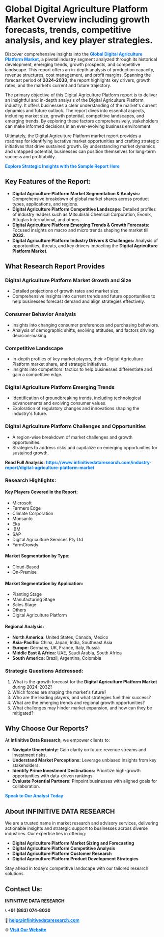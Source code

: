 <h1>Global Digital Agriculture Platform Market Overview including growth forecasts, trends, competitive analysis, and key player strategies.</h1>
<p>
Discover comprehensive insights into the 
<a href="https://www.infinitivedataresearch.com/industry-report/digital-agriculture-platform-market" rel="dofollow" style="color: #007BFF; text-decoration: none;"><strong>Global Digital Agriculture Platform Market</strong></a>, a pivotal industry segment analyzed through its historical development, emerging trends, growth prospects, and competitive landscape. This report offers an in-depth analysis of production capacity, revenue structures, cost management, and profit margins. Spanning the forecast period of <strong>2024–2033</strong>, the report highlights key drivers, growth rates, and the market’s current and future trajectory.
</p>
<p>
The primary objective of this Digital Agriculture Platform report is to deliver an insightful and in-depth analysis of the Digital Agriculture Platform industry. It offers businesses a clear understanding of the market's current dynamics and future outlook. The report dives into essential aspects, including market size, growth potential, competitive landscapes, and emerging trends. By exploring these factors comprehensively, stakeholders can make informed decisions in an ever-evolving business environment.
</p>
<p>
Ultimately, the Digital Agriculture Platform market report provides a roadmap for identifying lucrative market opportunities and crafting strategic initiatives that drive sustained growth. By understanding market dynamics and untapped potential, businesses can position themselves for long-term success and profitability.
</p>
<p>
<a href="https://www.infinitivedataresearch.com/request-sample/reportId=103565" style="color: #007BFF; text-decoration: none;"><strong>Explore Strategic Insights with the Sample Report Here</strong></a>
</p>

<h2>Key Features of the Report:</h2>
<ul>
<li><strong>Digital Agriculture Platform Market Segmentation & Analysis:</strong> Comprehensive breakdown of global market shares across product types, applications, and regions.</li>
<li><strong>Digital Agriculture Platform Competitive Landscape:</strong> Detailed profiles of industry leaders such as Mitsubishi Chemical Corporation, Evonik, Altuglas International, and others.</li>
<li><strong>Digital Agriculture Platform Emerging Trends & Growth Forecasts:</strong> Focused insights on macro and micro trends shaping the market till <strong>2032</strong>.</li>
<li><strong>Digital Agriculture Platform Industry Drivers & Challenges:</strong> Analysis of opportunities, threats, and key drivers impacting the <strong>Digital Agriculture Platform Market</strong>.</li>
</ul>

<h2>What Research Report Provides</h2>
<h3>Digital Agriculture Platform Market Growth and Size</h3>
<ul>
<li>Detailed projections of growth rates and market size.</li>
<li>Comprehensive insights into current trends and future opportunities to help businesses forecast demand and align strategies effectively.</li>
</ul>

<h3>Consumer Behavior Analysis</h3>
<ul>
<li>Insights into changing consumer preferences and purchasing behaviors.</li>
<li>Analysis of demographic shifts, evolving attitudes, and factors driving decision-making.</li>
</ul>

<h3>Competitive Landscape</h3>
<ul>
<li>In-depth profiles of key market players, their >Digital Agriculture Platform market share, and strategic initiatives.</li>
<li>Insights into competitors' tactics to help businesses differentiate and gain a competitive edge.</li>
</ul>

<h3>Digital Agriculture Platform Emerging Trends</h3>
<ul>
<li>Identification of groundbreaking trends, including technological advancements and evolving consumer values.</li>
<li>Exploration of regulatory changes and innovations shaping the industry's future.</li>
</ul>

<h3>Digital Agriculture Platform Challenges and Opportunities</h3>
<ul>
<li>A region-wise breakdown of market challenges and growth opportunities.</li>
<li>Strategies to address risks and capitalize on emerging opportunities for sustained growth.</li>
</ul>
<p><strong>Read Full Analysis:</strong> <a href="https://www.infinitivedataresearch.com/industry-report/digital-agriculture-platform-market" rel="dofollow" style="color: #007BFF; text-decoration: none;"><strong>https://www.infinitivedataresearch.com/industry-report/digital-agriculture-platform-market</strong></a></p>
<h3>Research Highlights:</h3>
<h4>Key Players Covered in the Report:</h4>
<ul><li>Microsoft</li><li>Farmers Edge</li><li>Climate Corporation</li><li>Monsanto</li><li>Eka</li><li>IBM</li><li>SAP</li><li>Digital Agriculture Services Pty Ltd</li><li>FarmCrowdy</li></ul>
<h4>Market Segmentation by Type:</h4>
<ul><li>Cloud-Based</li><li>On-Premise</li></ul>
<h4>Market Segmentation by Application:</h4>
<ul><li>Planting Stage</li><li>Manufacturing Stage</li><li>Sales Stage</li><li>Others</li><li>Digital Agriculture Platform</li></ul>

<h4>Regional Analysis:</h4>
<ul>
<li><strong>North America:</strong> United States, Canada, Mexico</li>
<li><strong>Asia-Pacific:</strong> China, Japan, India, Southeast Asia</li>
<li><strong>Europe:</strong> Germany, UK, France, Italy, Russia</li>
<li><strong>Middle East & Africa:</strong> UAE, Saudi Arabia, South Africa</li>
<li><strong>South America:</strong> Brazil, Argentina, Colombia</li>
</ul>

<h3>Strategic Questions Addressed:</h3>
<ol>
<li>What is the growth forecast for the <strong>Digital Agriculture Platform Market</strong> during 2024–2032?</li>
<li>Which forces are shaping the market's future?</li>
<li>Who are the leading players, and what strategies fuel their success?</li>
<li>What are the emerging trends and regional growth opportunities?</li>
<li>What challenges may hinder market expansion, and how can they be mitigated?</li>
</ol>

<h2>Why Choose Our Reports?</h2>
<p>At <strong>Infinitive Data Research</strong>, we empower clients to:</p>
<ul>
<li><strong>Navigate Uncertainty:</strong> Gain clarity on future revenue streams and investment risks.</li>
<li><strong>Understand Market Perceptions:</strong> Leverage unbiased insights from key stakeholders.</li>
<li><strong>Identify Prime Investment Destinations:</strong> Prioritize high-growth opportunities with data-driven rankings.</li>
<li><strong>Evaluate Potential Partners:</strong> Pinpoint businesses with aligned goals for collaboration.</li>
</ul>
<p><a href="https://www.infinitivedataresearch.com/industry-report/digital-agriculture-platform-market" rel="dofollow" style="color: #007BFF; text-decoration: none;"><strong>Speak to Our Analyst Today</strong></a></p>

<h2>About INFINITIVE DATA RESEARCH</h2>
<p>We are a trusted name in market research and advisory services, delivering actionable insights and strategic support to businesses across diverse industries. Our expertise lies in offering:</p>
<ul>
<li><strong>Digital Agriculture Platform Market Sizing and Forecasting</strong></li>
<li><strong>Digital Agriculture Platform Competitive Analysis</strong></li>
<li><strong>Digital Agriculture Platform Customer Research</strong></li>
<li><strong>Digital Agriculture Platform Product Development Strategies</strong></li>
</ul>
<p>Stay ahead in today’s competitive landscape with our tailored research solutions.</p>

<h2>Contact Us:</h2>
<p><strong>INFINITIVE DATA RESEARCH</strong></p>
<p>📞 <strong>+91 (883) 074-8030</strong></p>
<p>📧 <strong><a href="mailto:help@infinitivedataresearch.com" style="color: #007BFF;">help@infinitivedataresearch.com</a></strong></p>
<p>🌐 <strong><a href="https://www.infinitivedataresearch.com" rel="dofollow" style="color: #007BFF;">Visit Our Website</a></strong></p>